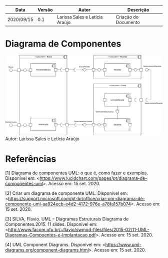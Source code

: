 | Data |Versão| Autor | Descrição |
| ---- | ---- | ----- | --------- |
| 2020/09/15 | 0.1 | Larissa Sales e Letícia Araújo | Criação do Documento |

# Diagrama de Componentes

![](../assets/04-modelagem/20200915-diagrama-componentes.png)
Autor: Larissa Sales e Letícia Araújo

# Referências

[1] Diagrama de componentes UML: o que é, como fazer e exemplos. Disponível em: <<https://www.lucidchart.com/pages/pt/diagrama-de-componentes-uml>>. Acesso em: 15 set. 2020.

[2] Criar um diagrama de componente UML. Disponível em: <<https://support.microsoft.com/pt-br/office/criar-um-diagrama-de-componente-uml-aa924ecb-e4d2-4172-976e-a78fa157b074>>. Acesso em: 15 set. 2020.

[3] SILVA, Flavio. UML – Diagramas Estruturais
Diagrama de Componentes.2015. 11 slides. Disponível em: <<http://www.facom.ufu.br/~flavio/swmod-files/files/2015-02/11-UML-Diagramas-Compoentes-e-Implantacao.pdf>>. Acesso em: 15 set. 2020.

[4] UML Component Diagrams. Disponível em: <<https://www.uml-diagrams.org/component-diagrams.html>>. Acesso em: 15 set. 2020.